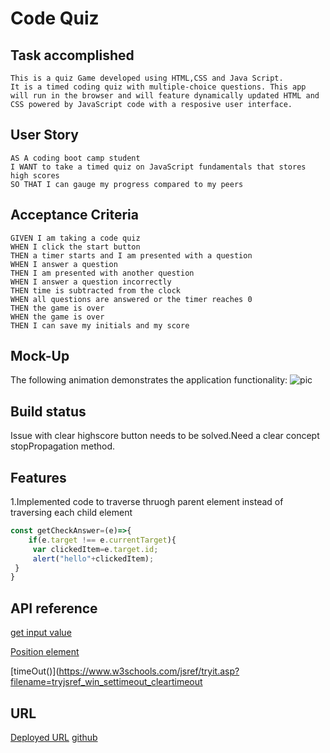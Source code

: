 # Code Quiz

## Task accomplished
    This is a quiz Game developed using HTML,CSS and Java Script.
    It is a timed coding quiz with multiple-choice questions. This app will run in the browser and will feature dynamically updated HTML and CSS powered by JavaScript code with a resposive user interface.

  ## User Story

```
AS A coding boot camp student
I WANT to take a timed quiz on JavaScript fundamentals that stores high scores
SO THAT I can gauge my progress compared to my peers
```

## Acceptance Criteria

```
GIVEN I am taking a code quiz
WHEN I click the start button
THEN a timer starts and I am presented with a question
WHEN I answer a question
THEN I am presented with another question
WHEN I answer a question incorrectly
THEN time is subtracted from the clock
WHEN all questions are answered or the timer reaches 0
THEN the game is over
WHEN the game is over
THEN I can save my initials and my score
```

## Mock-Up

The following animation demonstrates the application functionality:
![pic](C:\Users\indel\Quiz-game-repo\Quiz-game-repo\assets\quizpic.jpg)


## Build status
Issue with clear highscore button needs to be solved.Need a clear concept stopPropagation method.
## Features
1.Implemented code to traverse thruogh parent element instead of traversing each child element 
```javascript
const getCheckAnswer=(e)=>{
    if(e.target !== e.currentTarget){
     var clickedItem=e.target.id;
     alert("hello"+clickedItem);
 }
}
````
## API reference
[get input value](https://www.tabnine.com/academy/javascript/get-value-of-input/)

[Position element]( https://www.w3schools.com/css/css_positioning.as)

[timeOut()](https://www.w3schools.com/jsref/tryit.asp?filename=tryjsref_win_settimeout_cleartimeout


## URL
[Deployed URL](https://programer122223.github.io/Quiz-game-repo/)
[github ](https://github.com/PROGRAMER122223/Quiz-game-repo.git)
